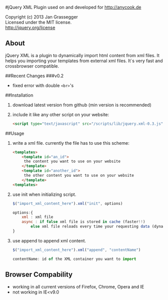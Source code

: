 #jQuery XML Plugin
used on and developed for http://anycook.de

Copyright (c) 2013 Jan Grassegger  
Licensed under the MIT license.  
http://jquery.org/license 

## About
jQuery XML is a plugin to dynamically import html content from xml files. It helps you importing your templates from external xml files. It`s very fast and crossbrowser compatible. 

##Recent Changes
###v0.2
- fixed error with double ```<br>```'s
 
 
##Installation
1. download latest version from github (min version is recommended)
2. include it like any other script on your website:

	```html
	<script type="text/javascript" src="/scripts/lib/jquery.xml-0.3.js"></script>
	```

##Usage
1. write a xml file. currently the file has to use this scheme:
	
	```html
	<templates>
		<template id="an_id">
		 the content you want to use on your website
		</template>
		<template id="another_id">
		 the other content you want to use on your website
		</template>
	<templates>
	```
	
2. use init when initializing script. 
	```javascript
	$("import_xml_content_here").xml("init", options)
	
	options:{
		xml : xml file
		async : if false xml file is stored in cache (faster!!) 
			else xml file reloads every time your requesting data (dynamically)
	}
	```
3. use append to append xml content.
	```javascript
	$("import_xml_content_here").xml("append", "contentName")
	
	contentName: id of the XML container you want to import
	```
	
	
## Browser Compability
- working in all current versions of Firefox, Chrome, Opera and IE
- not working in IE<v9.0
